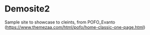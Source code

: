 # Demosite2
Sample site to showcase to cleints, from POFO_Evanto (https://www.themezaa.com/html/pofo/home-classic-one-page.html)
